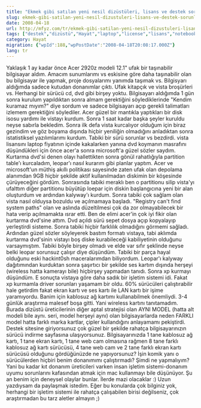 ```yaml
---
title: "Ekmek gibi satılan yeni nesil dizüstüleri, lisans ve destek sorunları"
slug: ekmek-gibi-satilan-yeni-nesil-dizustuleri-lisans-ve-destek-sorunlari
date: 2008-04-18
url: http://mfyz.com/tr/ekmek-gibi-satilan-yeni-nesil-dizustuleri-lisans-ve-destek-sorunlari/
tags: ["destek","dizüstü","Hayat","laptop","license","lisans","notebook","support"]
category: Hayat
migration: {"wpId":188,"wpPostDate":"2008-04-18T20:08:17.000Z"}
lang: tr
---
```


Yaklaşık 1 ay kadar önce Acer 2920z modeli 12.1" ufak bir taşınabilir bilgisayar aldım. Amacım sunumlarımı vs eskisine göre daha taşınabilir olan bu bilgisayar ile yapmak, proje dosyalarımı yanımda taşımak vs. Bilgisyarı aldığımda sadece kutudan donanımlar çıktı. Ufak kitapçık ve vista broşürleri vs. Herhangi bir sürücü cd, dvd gibi birşey yoktu. Bilgisayarı aldığımda 1 gün sonra kurulum yapıldıktan sonra almam gerektiğini söylediklerinde "Kendim kuramaz mıyım?" diye sordum ve sadece bilgisayarı açıp gerekli talimatları izlemem gerektiğini söylediler. Acer güzel bir mantıkla yaptıkları bir disk isosu yardımı ile vistayı kurdum. Sonra 1 saat kadar başka şeyler kuruldu neyse sabırla bekledim. Sonra ilk defa vista kurcalıyor olduğum için biraz gezindim ve göz boyama dışında hiçbir yeniliğin olmadığını anladıktan sonra istatistiksel yazılımlarımı kurdum. Tabiki bir sürü sorunlar vs bezdirdi. vista lisansını laptop fiyatının içinde kakalarken yanına dvd koymanın masrafını düşündükleri için önce acer'a sonra microsoft'a güzel sözler saydım. Kurtarma dvd'si denen olayı hallettikten sonra gönül rahatlığıyla partition table'ı kurcaladım, leopar'ı nasıl kurarım gibi planlar yaptım. Acer ve microsoft'un müthiş akıllı politikası sayesinde zaten ufak olan depolama alanımdan 9GB hiçbir şekilde aktif kullanılmadan diskimin bir köşesinde çürüyeceğini gördüm. Sonrasında tabiki meraklı ben o partitionu silip vista'yı ufalttım diğer partitionu büyütüp loepar için diskin başlangıcına yeni bir alan oluşturdum ve ardından kalyway'ı kurdum. Sonra tabiki çok sağlam olan vista nasıl olduysa bozuldu ve açılmamaya başladı. "Registry can't find system paths" olan ve aslında düzeltilmesi çok da zor olmayabilecek bir hata verip açılmamakta ısrar etti. Ben de elimi acer'in çok iyi fikir olan kurtarma dvd'sine attım. Dvd açıldı sürü sepet dosya açıp kopyalayıp yerleştirdi sisteme. Sonra tabiki hiçbir farklılık olmadığını görmemi sağladı. Ardından güzel sözler söyleyerek bastım formatı vistaya, tabi aklımda kurtarma dvd'sinin vistayı boş diske kurabileceği kabiliyetinin olduğunu varsaymıştım. Tabiki böyle birşey olmadı ve elde var sıfır şeklinde neyse belki leopar sorunsuz çalışır diye düşündüm. Tabiki bir parça hayal olduğunu eski hackint0sh maceralarımdan biliyordum. Leopar'ı kalyway dağıtımından kurduktan sonra şaşırtıcı bir şekilde ses kartım dışında herşeyi (wireless hatta kamerayı bile) hiçbirşey yapmadan tanıdı. Sonra xp kurmayı düşündüm. E sonuçta vistaya göre daha sadık bir işletim sistemi idi. Fakat xp kurmamla driver sorunları yaşamam bir oldu. 60% sürücüleri çalıştırabilir hale getirdim fakat ekran kartı ve ses kartı ile LAN kartı bir işime yaramıyordu. Banim için kablosuz ağ kartımı kullanabilmek önemliydi. 3-4 günlük araştırma malesef boşa gitti. Yani wireless kartını tanıtamadım. Burada dizüstü üreticilerinin diğer aptal stratejisi olan AYNI MODEL (hatta alt modeli bile aynı. seri, model herşeyi aynı) olan bilgisayarlarda neden FARKLI model hatta farklı marka kartlar, çipler kullandığını anlayamamı pekiştirdi. Destek sitesine giriyorsunuz çok güzel bir şekilde rahatça bilgisayarınızın sürücü indirme sayfasına ulaşıyorsunuz. Bilgisayarınızda 1 tane kablosuz ağ kartı, 1 tane ekran kartı, 1 tane web cam olmasına rağmen 8 tane farklı kablosuz ağ kartı sürücüsü, 4 tane web cam ve 2 tane farklı ekran kartı sürücüsü olduğunu gördüğünüzde ne yapıyorsunuz? İşin komik yanı o sürücülerden hiçbiri benim donanımımı çalıştırmadı? Şimdi ne yapmalıyım? Yani bu kadar kıt donanım üreticileri varken insan işletim sistemi-donanım uyumu sorunlarını kafasından atmak için mac kullanmayı bile düşünüyor. Şu an benim için deneysel olaylar bunlar. İlerde mazi olacaklar :) Uzun yazdıysam da paylaşmak istedim. Eğer bu konularda çok bilginiz yok, herhangi bir işletim sistemi ile rahatça çalışabilen birisi değilseniz, çok araştırmadan bu tarz aletler almayın ;)